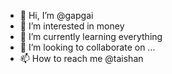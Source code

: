 - 👋 Hi, I’m @gapgai
- 👀 I’m interested in money   
- 🌱 I’m currently learning everything
- 💞️ I’m looking to collaborate on ...
- 📫 How to reach me @taishan

<!---
gapgai/gapgai is a ✨ special ✨ repository because its `README.md` (this file) appears on your GitHub profile.
You can click the Preview link to take a look at your changes.
--->
